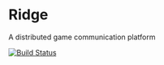 # Ridge
A distributed game communication platform

[![Build Status](https://travis-ci.org/charij/Ridge.svg?branch=master)](https://travis-ci.org/charij/Ridge)

